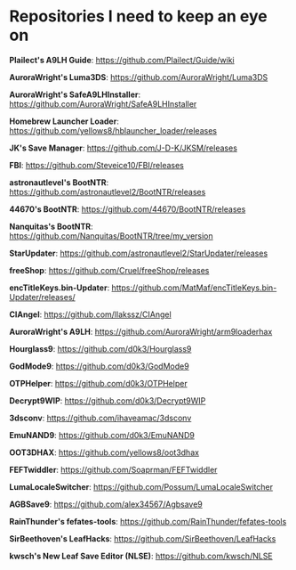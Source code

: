 # Repositories I need to keep an eye on

<b>Plailect's A9LH Guide</b>: https://github.com/Plailect/Guide/wiki

<b>AuroraWright's Luma3DS</b>: https://github.com/AuroraWright/Luma3DS

<b>AuroraWright's SafeA9LHInstaller</b>: https://github.com/AuroraWright/SafeA9LHInstaller

<b>Homebrew Launcher Loader</b>: https://github.com/yellows8/hblauncher_loader/releases

<b>JK's Save Manager</b>: https://github.com/J-D-K/JKSM/releases

<b>FBI</b>: https://github.com/Steveice10/FBI/releases

<b>astronautlevel's BootNTR</b>: https://github.com/astronautlevel2/BootNTR/releases

<b>44670's BootNTR</b>: https://github.com/44670/BootNTR/releases

<b>Nanquitas's BootNTR</b>: https://github.com/Nanquitas/BootNTR/tree/my_version

<b>StarUpdater</b>: https://github.com/astronautlevel2/StarUpdater/releases

<b>freeShop</b>: https://github.com/Cruel/freeShop/releases

<b>encTitleKeys.bin-Updater</b>: https://github.com/MatMaf/encTitleKeys.bin-Updater/releases/

<b>CIAngel</b>: https://github.com/llakssz/CIAngel

<b>AuroraWright's A9LH</b>: https://github.com/AuroraWright/arm9loaderhax

<b>Hourglass9</b>: https://github.com/d0k3/Hourglass9

<b>GodMode9</b>: https://github.com/d0k3/GodMode9

<b>OTPHelper</b>: https://github.com/d0k3/OTPHelper

<b>Decrypt9WIP</b>: https://github.com/d0k3/Decrypt9WIP

<b>3dsconv</b>: https://github.com/ihaveamac/3dsconv

<b>EmuNAND9</b>: https://github.com/d0k3/EmuNAND9

<b>OOT3DHAX</b>: https://github.com/yellows8/oot3dhax

<b>FEFTwiddler</b>: https://github.com/Soaprman/FEFTwiddler

<b>LumaLocaleSwitcher</b>: https://github.com/Possum/LumaLocaleSwitcher

<b>AGBSave9</b>: https://github.com/alex34567/Agbsave9

<b>RainThunder's fefates-tools</b>: https://github.com/RainThunder/fefates-tools

<b>SirBeethoven's LeafHacks</b>: https://github.com/SirBeethoven/LeafHacks

<b>kwsch's New Leaf Save Editor (NLSE)</b>: https://github.com/kwsch/NLSE
